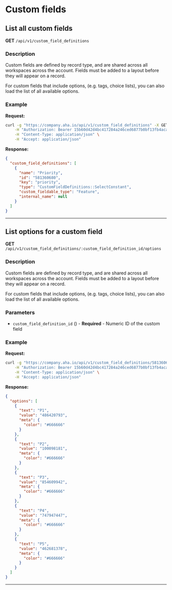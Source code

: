 # Custom fields

## List all custom fields

**GET** `/api/v1/custom_field_definitions`

### Description
Custom fields are defined by record type, and are shared
across all workspaces across the account. Fields must be
added to a layout before they will appear on a record.

For custom fields that include options, (e.g. tags, choice
lists), you can also load the list of all available options.


### Example
**Request:**
```bash
curl -g "https://company.aha.io/api/v1/custom_field_definitions" -X GET \
	-H "Authorization: Bearer 15b60d42d4bc417284a246ced6877b0bf13fb4aca415f7b55f7006bc3694a8ab" \
	-H "Content-Type: application/json" \
	-H "Accept: application/json"
```

**Response:**
```json
{
  "custom_field_definitions": [
    {
      "name": "Priority",
      "id": "581360680",
      "key": "priority",
      "type": "CustomFieldDefinitions::SelectConstant",
      "custom_fieldable_type": "Feature",
      "internal_name": null
    }
  ]
}
```

---

## List options for a custom field

**GET** `/api/v1/custom_field_definitions/:custom_field_definition_id/options`

### Description
Custom fields are defined by record type, and are shared
across all workspaces across the account. Fields must be
added to a layout before they will appear on a record.

For custom fields that include options, (e.g. tags, choice
lists), you can also load the list of all available options.


### Parameters
- `custom_field_definition_id` () - **Required** - Numeric ID of the custom field

### Example
**Request:**
```bash
curl -g "https://company.aha.io/api/v1/custom_field_definitions/581360680/options" -X GET \
	-H "Authorization: Bearer 15b60d42d4bc417284a246ced6877b0bf13fb4aca415f7b55f7006bc3694a8ab" \
	-H "Content-Type: application/json" \
	-H "Accept: application/json"
```

**Response:**
```json
{
  "options": [
    {
      "text": "P1",
      "value": "486420793",
      "meta": {
        "color": "#666666"
      }
    },
    {
      "text": "P2",
      "value": "100098181",
      "meta": {
        "color": "#666666"
      }
    },
    {
      "text": "P3",
      "value": "854609942",
      "meta": {
        "color": "#666666"
      }
    },
    {
      "text": "P4",
      "value": "747947447",
      "meta": {
        "color": "#666666"
      }
    },
    {
      "text": "P5",
      "value": "462681378",
      "meta": {
        "color": "#666666"
      }
    }
  ]
}
```

---
